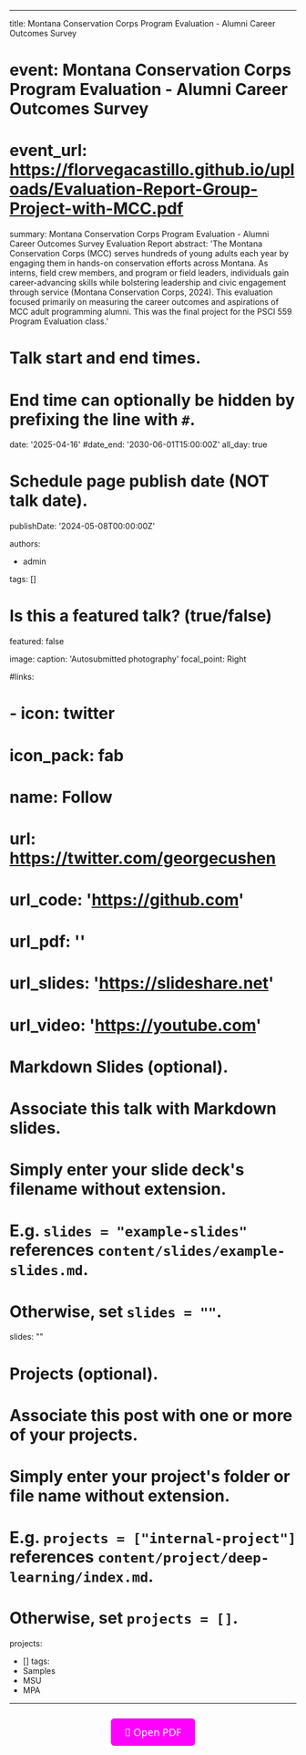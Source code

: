 ---
title: Montana Conservation Corps Program Evaluation - Alumni Career Outcomes Survey  

# event: Montana Conservation Corps Program Evaluation - Alumni Career Outcomes Survey
# event_url: https://florvegacastillo.github.io/uploads/Evaluation-Report-Group-Project-with-MCC.pdf


summary: Montana Conservation Corps Program Evaluation - Alumni Career Outcomes Survey Evaluation Report
abstract: 'The Montana Conservation Corps (MCC) serves hundreds of young adults each year by engaging them in hands-on conservation efforts across Montana. As interns, field crew members, and program or field leaders, individuals gain career-advancing skills while bolstering leadership and civic engagement through service (Montana Conservation Corps, 2024). This evaluation focused primarily on measuring the career outcomes and aspirations of MCC adult programming alumni. This was the final project for the PSCI 559 Program Evaluation class.'

# Talk start and end times.
#   End time can optionally be hidden by prefixing the line with `#`.
date: '2025-04-16'
#date_end: '2030-06-01T15:00:00Z'
all_day: true

# Schedule page publish date (NOT talk date).
publishDate: '2024-05-08T00:00:00Z'

authors:
  - admin

tags: []

# Is this a featured talk? (true/false)
featured: false

image:
  caption: 'Autosubmitted photography'
  focal_point: Right

#links:
#  - icon: twitter
#    icon_pack: fab
#    name: Follow
#    url: https://twitter.com/georgecushen
# url_code: 'https://github.com'
# url_pdf: ''
# url_slides: 'https://slideshare.net'
# url_video: 'https://youtube.com'

# Markdown Slides (optional).
#   Associate this talk with Markdown slides.
#   Simply enter your slide deck's filename without extension.
#   E.g. `slides = "example-slides"` references `content/slides/example-slides.md`.
#   Otherwise, set `slides = ""`.
slides: ""

# Projects (optional).
#   Associate this post with one or more of your projects.
#   Simply enter your project's folder or file name without extension.
#   E.g. `projects = ["internal-project"]` references `content/project/deep-learning/index.md`.
#   Otherwise, set `projects = []`.
projects:
  - []
tags:
  - Samples
  - MSU
  - MPA
-------



<div style="text-align: center;">
  <a href="https://florvegacastillo.github.io/uploads/Evaluation-Report-Group-Project-with-MCC.pdf" style="
    display: inline-block;
    padding: 12px 24px;
    background-color:rgb(255, 0, 255);
    color: white;
    text-decoration: none;
    border-radius: 6px;
    font-family: 'Segoe UI', Roboto, Helvetica, Arial, sans-serif;
    font-size: 18px;
    margin: 12px 0;
  ">
    🔗 Open PDF
  </a>
</div>